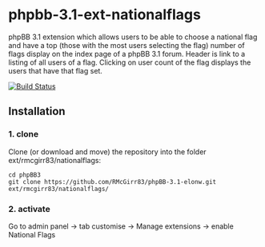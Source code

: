 phpbb-3.1-ext-nationalflags
=========================

phpBB 3.1 extension which allows users to be able to choose a national flag and have a top (those with the most users selecting the flag) number of flags display on the index page of a phpBB 3.1 forum.  Header is link to a listing of all users of a flag.  Clicking on user count of the flag displays the users that have that flag set.


[![Build Status](https://travis-ci.org/RMcGirr83/phpBB-3.1-nationalflags.svg?branch=master)](https://travis-ci.org/RMcGirr83/phpBB-3.1-nationalflags)
## Installation

### 1. clone
Clone (or download and move) the repository into the folder ext/rmcgirr83/nationalflags:

```
cd phpBB3
git clone https://github.com/RMcGirr83/phpBB-3.1-elonw.git ext/rmcgirr83/nationalflags/
```

### 2. activate
Go to admin panel -> tab customise -> Manage extensions -> enable National Flags

